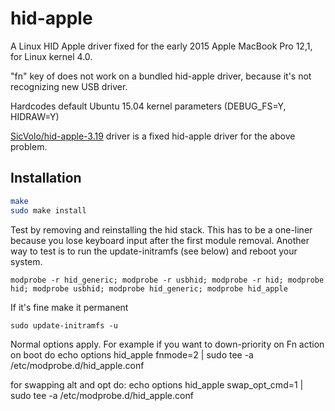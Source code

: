 hid-apple
======================

A Linux HID Apple driver fixed for the early 2015 Apple MacBook Pro  12,1, for Linux kernel 4.0.

"fn" key of does not work on a bundled hid-apple driver, because it's not recognizing new USB driver.

Hardcodes default Ubuntu 15.04 kernel parameters (DEBUG_FS=Y, HIDRAW=Y)

[SicVolo/hid-apple-3.19] driver is a fixed hid-apple driver for the above problem.

[SicVolo/hid-apple-3.19]: https://github.com/SicVolo/hid-apple-3.19 "SicVolo/hid-apple-3.19 · GitHub"

Installation
---------------------

```sh
make
sudo make install
```

Test by removing and reinstalling the hid stack. This has to be a one-liner because you lose keyboard input after the first module removal. Another way to test is to run the update-initramfs (see below) and reboot your system.
```
modprobe -r hid_generic; modprobe -r usbhid; modprobe -r hid; modprobe hid; modprobe usbhid; modprobe hid_generic; modprobe hid_apple
```

If it's fine make it permanent
```
sudo update-initramfs -u
````

Normal options apply. For example if you want to down-priority on Fn action on boot do
echo options hid_apple fnmode=2 | sudo tee -a /etc/modprobe.d/hid_apple.conf

for swapping alt and opt do:
echo options hid_apple swap_opt_cmd=1 | sudo tee -a /etc/modprobe.d/hid_apple.conf
